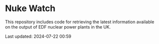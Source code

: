 # Nuke Watch

This repository includes code for retrieving the latest information available on the output of EDF nuclear power plants in the UK.

Last updated: 2024-07-22 00:59